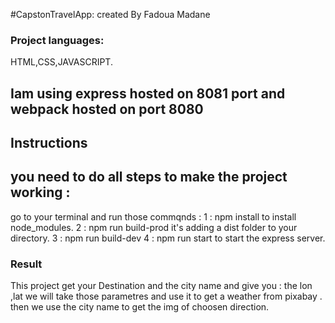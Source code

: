  #CapstonTravelApp: created By Fadoua Madane

### Project languages:
HTML,CSS,JAVASCRIPT.

## Iam using express hosted on 8081 port and webpack hosted on port 8080

## Instructions
## you need to do all steps to make the project working :
go to your terminal and run those commqnds :
                          1 : npm install to install node_modules.
                          2 : npm run build-prod it's adding a dist folder to your directory.
                          3 : npm run build-dev 
                          4 : npm run start to start the express server.

### Result 
This project get your Destination and  the city name  and give you :
the lon ,lat we will take those parametres and use it  to get a weather from pixabay .
then we use the city name to get the img of choosen direction. 
